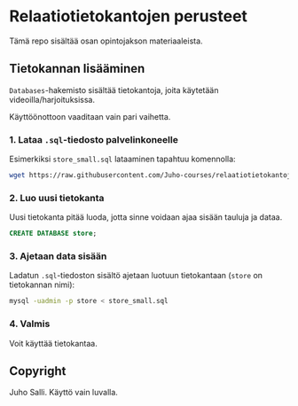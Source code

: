 # Relaatiotietokantojen perusteet

Tämä repo sisältää osan opintojakson materiaaleista.

## Tietokannan lisääminen

`Databases`-hakemisto sisältää tietokantoja, joita käytetään videoilla/harjoituksissa.

Käyttöönottoon vaaditaan vain pari vaihetta.

### 1. Lataa `.sql`-tiedosto palvelinkoneelle

Esimerkiksi `store_small.sql` lataaminen tapahtuu komennolla:

```bash
wget https://raw.githubusercontent.com/Juho-courses/relaatiotietokantojen-perusteet-2024/main/databases/store_small.sql
```

### 2. Luo uusi tietokanta

Uusi tietokanta pitää luoda, jotta sinne voidaan ajaa sisään tauluja ja dataa.

```sql
CREATE DATABASE store;
```

### 3. Ajetaan data sisään

Ladatun `.sql`-tiedoston sisältö ajetaan luotuun tietokantaan (`store` on tietokannan nimi):

```bash
mysql -uadmin -p store < store_small.sql
```

### 4. Valmis

Voit käyttää tietokantaa.

## Copyright

Juho Salli. Käyttö vain luvalla.
